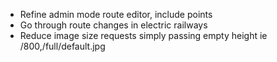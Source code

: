 
- Refine admin mode route editor, include points
- Go through route changes in electric railways
- Reduce image size requests simply passing empty height ie /800,/full/default.jpg
 
